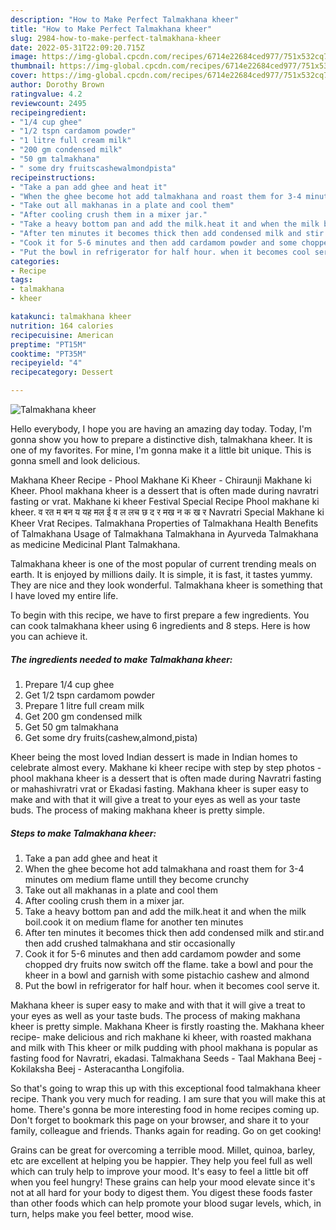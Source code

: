 ```yaml
---
description: "How to Make Perfect Talmakhana kheer"
title: "How to Make Perfect Talmakhana kheer"
slug: 2984-how-to-make-perfect-talmakhana-kheer
date: 2022-05-31T22:09:20.715Z
image: https://img-global.cpcdn.com/recipes/6714e22684ced977/751x532cq70/talmakhana-kheer-recipe-main-photo.jpg
thumbnail: https://img-global.cpcdn.com/recipes/6714e22684ced977/751x532cq70/talmakhana-kheer-recipe-main-photo.jpg
cover: https://img-global.cpcdn.com/recipes/6714e22684ced977/751x532cq70/talmakhana-kheer-recipe-main-photo.jpg
author: Dorothy Brown
ratingvalue: 4.2
reviewcount: 2495
recipeingredient:
- "1/4 cup ghee"
- "1/2 tspn cardamom powder"
- "1 litre full cream milk"
- "200 gm condensed milk"
- "50 gm talmakhana"
- " some dry fruitscashewalmondpista"
recipeinstructions:
- "Take a pan add ghee and heat it"
- "When the ghee become hot add talmakhana and roast them for 3-4 minutes om medium flame untill they become crunchy"
- "Take out all makhanas in a plate and cool them"
- "After cooling crush them in a mixer jar."
- "Take a heavy bottom pan and add the milk.heat it and when the milk boil.cook it on medium flame for another ten minutes"
- "After ten minutes it becomes thick then add condensed milk and stir.and then add crushed talmakhana and stir occasionally"
- "Cook it for 5-6 minutes and then add cardamom powder and some chopped dry fruits now switch off the flame. take a bowl and pour the kheer in a bowl and garnish with some pistachio cashew and almond"
- "Put the bowl in refrigerator for half hour. when it becomes cool serve it."
categories:
- Recipe
tags:
- talmakhana
- kheer

katakunci: talmakhana kheer 
nutrition: 164 calories
recipecuisine: American
preptime: "PT15M"
cooktime: "PT35M"
recipeyield: "4"
recipecategory: Dessert

---
```



![Talmakhana kheer](https://img-global.cpcdn.com/recipes/6714e22684ced977/751x532cq70/talmakhana-kheer-recipe-main-photo.jpg)

Hello everybody, I hope you are having an amazing day today. Today, I'm gonna show you how to prepare a distinctive dish, talmakhana kheer. It is one of my favorites. For mine, I'm gonna make it a little bit unique. This is gonna smell and look delicious.

Makhana Kheer Recipe - Phool Makhane Ki Kheer - Chiraunji Makhane ki Kheer. Phool makhana kheer is a dessert that is often made during navratri fasting or vrat. Makhane ki kheer Festival Special Recipe Phool makhane ki kheer. व रत म बन य यह मल ई व ल लच छ द र मख न क ख र Navratri Special Makhane ki Kheer Vrat Recipes. Talmakhana Properties of Talmakhana Health Benefits of Talmakhana Usage of Talmakhana Talmakhana in Ayurveda Talmakhana as medicine Medicinal Plant Talmakhana.

Talmakhana kheer is one of the most popular of current trending meals on earth. It is enjoyed by millions daily. It is simple, it is fast, it tastes yummy. They are nice and they look wonderful. Talmakhana kheer is something that I have loved my entire life.


To begin with this recipe, we have to first prepare a few ingredients. You can cook talmakhana kheer using 6 ingredients and 8 steps. Here is how you can achieve it.

<!--inarticleads1-->

##### The ingredients needed to make Talmakhana kheer:

1. Prepare 1/4 cup ghee
1. Get 1/2 tspn cardamom powder
1. Prepare 1 litre full cream milk
1. Get 200 gm condensed milk
1. Get 50 gm talmakhana
1. Get  some dry fruits(cashew,almond,pista)


Kheer being the most loved Indian dessert is made in Indian homes to celebrate almost every. Makhane ki kheer recipe with step by step photos - phool makhana kheer is a dessert that is often made during Navratri fasting or mahashivratri vrat or Ekadasi fasting. Makhana kheer is super easy to make and with that it will give a treat to your eyes as well as your taste buds. The process of making makhana kheer is pretty simple. 

<!--inarticleads2-->

##### Steps to make Talmakhana kheer:

1. Take a pan add ghee and heat it
1. When the ghee become hot add talmakhana and roast them for 3-4 minutes om medium flame untill they become crunchy
1. Take out all makhanas in a plate and cool them
1. After cooling crush them in a mixer jar.
1. Take a heavy bottom pan and add the milk.heat it and when the milk boil.cook it on medium flame for another ten minutes
1. After ten minutes it becomes thick then add condensed milk and stir.and then add crushed talmakhana and stir occasionally
1. Cook it for 5-6 minutes and then add cardamom powder and some chopped dry fruits now switch off the flame. take a bowl and pour the kheer in a bowl and garnish with some pistachio cashew and almond
1. Put the bowl in refrigerator for half hour. when it becomes cool serve it.


Makhana kheer is super easy to make and with that it will give a treat to your eyes as well as your taste buds. The process of making makhana kheer is pretty simple. Makhana Kheer is firstly roasting the. Makhana kheer recipe- make delicious and rich makhane ki kheer, with roasted makhana and milk with This kheer or milk pudding with phool makhana is popular as fasting food for Navratri, ekadasi. Talmakhana Seeds - Taal Makhana Beej - Kokilaksha Beej - Asteracantha Longifolia. 

So that's going to wrap this up with this exceptional food talmakhana kheer recipe. Thank you very much for reading. I am sure that you will make this at home. There's gonna be more interesting food in home recipes coming up. Don't forget to bookmark this page on your browser, and share it to your family, colleague and friends. Thanks again for reading. Go on get cooking!

Grains can be great for overcoming a terrible mood. Millet, quinoa, barley, etc are excellent at helping you be happier. They help you feel full as well which can truly help to improve your mood. It's easy to feel a little bit off when you feel hungry! These grains can help your mood elevate since it's not at all hard for your body to digest them. You digest these foods faster than other foods which can help promote your blood sugar levels, which, in turn, helps make you feel better, mood wise.
